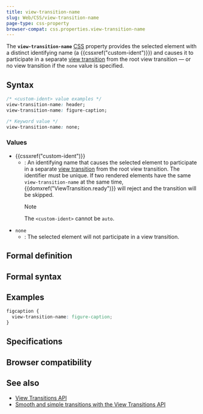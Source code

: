 ```yaml
---
title: view-transition-name
slug: Web/CSS/view-transition-name
page-type: css-property
browser-compat: css.properties.view-transition-name
---
```




The **`view-transition-name`** [CSS](/Web/CSS) property provides the selected element with a distinct identifying name (a {{cssxref("custom-ident")}}) and causes it to participate in a separate [view transition](/Web/API/View_Transitions_API) from the root view transition — or no view transition if the `none` value is specified.

## Syntax

```css
/* <custom-ident> value examples */
view-transition-name: header;
view-transition-name: figure-caption;

/* Keyword value */
view-transition-name: none;
```

### Values

- {{cssxref("custom-ident")}}
  - : An identifying name that causes the selected element to participate in a separate [view transition](/Web/API/View_Transitions_API) from the root view transition. The identifier must be unique. If two rendered elements have the same `view-transition-name` at the same time, {{domxref("ViewTransition.ready")}} will reject and the transition will be skipped.
    > [!NOTE]
    > The `<custom-ident>` cannot be `auto`.
- `none`
  - : The selected element will not participate in a view transition.

## Formal definition



## Formal syntax



## Examples

```css
figcaption {
  view-transition-name: figure-caption;
}
```

## Specifications



## Browser compatibility



## See also

- [View Transitions API](/Web/API/View_Transitions_API)
- [Smooth and simple transitions with the View Transitions API](https://developer.chrome.com/docs/web-platform/view-transitions/)
